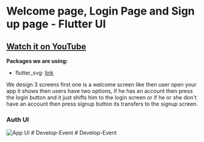 # Welcome page, Login Page and Sign up page - Flutter UI

## [Watch it on YouTube](https://youtu.be/ExKYjqgswJg)

**Packages we are using:**

- flutter_svg: [link](https://pub.dev/packages/flutter_svg)

We design 3 screens first one is a welcome screen like then user open your app it shows then users have two options, if he has an account then press the login button and it just shifts him to the login screen or if he or she don't have an account then press signup button its transfers to the signup screen.

### Auth UI

![App UI](/UI.png)
#   D e v e l o p - E v e n t  
 #   D e v e l o p - E v e n t  
 